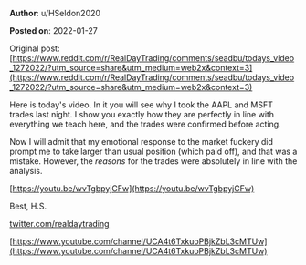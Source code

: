 **Author**: u/HSeldon2020

**Posted on**: 2022-01-27

Original post: [https://www.reddit.com/r/RealDayTrading/comments/seadbu/todays_video_1272022/?utm_source=share&utm_medium=web2x&context=3](https://www.reddit.com/r/RealDayTrading/comments/seadbu/todays_video_1272022/?utm_source=share&utm_medium=web2x&context=3)

Here is today's video.  In it you will see why I took the AAPL and MSFT trades last night.  I show you exactly how they are perfectly in line with everything we teach here, and the trades were confirmed before acting.  

Now I will admit that my emotional response to the market fuckery did prompt me to take larger than usual position (which paid off), and that was a mistake.  However, the *reasons* for the trades were absolutely in line with the analysis.

[https://youtu.be/wvTgbpyjCFw](https://youtu.be/wvTgbpyjCFw)

Best, H.S.

[twitter.com/realdaytrading](https://twitter.com/realdaytrading)

[https://www.youtube.com/channel/UCA4t6TxkuoPBjkZbL3cMTUw](https://www.youtube.com/channel/UCA4t6TxkuoPBjkZbL3cMTUw)